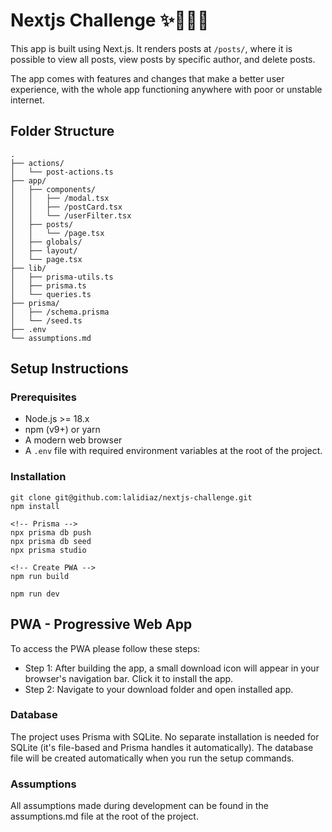 # Nextjs Challenge ✨👩🏽‍💻

This app is built using Next.js. It renders posts at `/posts/`, where it is possible to view all posts, view posts by specific author, and delete posts.

The app comes with features and changes that make a better user experience, with the whole app functioning anywhere with poor or unstable internet.

## Folder Structure

```
.
├── actions/
│   └── post-actions.ts
├── app/
│   ├── components/
│   │   ├── /modal.tsx
│   │   ├── /postCard.tsx
│   │   └── /userFilter.tsx
│   ├── posts/
│   │   └── /page.tsx
│   ├── globals/
│   ├── layout/
│   └── page.tsx
├── lib/
│   ├── prisma-utils.ts
│   ├── prisma.ts
│   └── queries.ts
├── prisma/
│   ├── /schema.prisma
│   └── /seed.ts
├── .env
└── assumptions.md
```

## Setup Instructions

### Prerequisites

- Node.js >= 18.x
- npm (v9+) or yarn
- A modern web browser
- A `.env` file with required environment variables at the root of the project.

### Installation

```
git clone git@github.com:lalidiaz/nextjs-challenge.git
npm install

<!-- Prisma -->
npx prisma db push
npx prisma db seed
npx prisma studio

<!-- Create PWA -->
npm run build

npm run dev
```

## PWA - Progressive Web App

To access the PWA please follow these steps:

- Step 1: After building the app, a small download icon will appear in your browser's navigation bar. Click it to install the app.
- Step 2: Navigate to your download folder and open installed app.

### Database

The project uses Prisma with SQLite. No separate installation is needed for SQLite (it's file-based and Prisma handles it automatically). The database file will be created automatically when you run the setup commands.

### Assumptions

All assumptions made during development can be found in the assumptions.md file at the root of the project.
